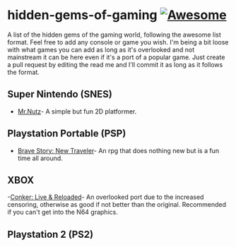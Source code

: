 # hidden-gems-of-gaming [![Awesome](https://cdn.rawgit.com/sindresorhus/awesome/d7305f38d29fed78fa85652e3a63e154dd8e8829/media/badge.svg)](https://github.com/sindresorhus/awesome)
A list of the hidden gems of the gaming world, following the awesome list format. Feel free to add any console or game you wish. I'm being a bit loose with what games you can add as long as it's overlooked and not mainstream it can be here even if it's a port of a popular game. Just create a pull request by editing the read me and I'll commit it as long as it follows the format.
## Super Nintendo (SNES)
- [Mr.Nutz](https://en.wikipedia.org/wiki/Mr._Nutz)- A simple but fun 2D platformer.

## Playstation Portable (PSP)
- [Brave Story: New Traveler](https://en.wikipedia.org/wiki/Brave_Story:_New_Traveler)- An rpg that does nothing new but is a fun time all around.

## XBOX
-[Conker: Live & Reloaded](https://en.wikipedia.org/wiki/Conker:_Live_%26_Reloaded)- An overlooked port due to the increased censoring, otherwise as good if not better than the original. Recommended if you can't get into the N64 graphics.
## Playstation 2 (PS2)
